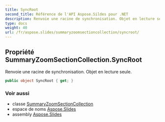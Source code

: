 ```yaml
---
title: SyncRoot
second_title: Référence de l'API Aspose.Sildes pour .NET
description: Renvoie une racine de synchronisation. Objet en lecture seule.
type: docs
weight: 40
url: /fr/aspose.slides/summaryzoomsectioncollection/syncroot/
---
```


## Propriété SummaryZoomSectionCollection.SyncRoot

Renvoie une racine de synchronisation. Objet en lecture seule.

```csharp
public object SyncRoot { get; }
```

### Voir aussi

* classe [SummaryZoomSectionCollection](../../summaryzoomsectioncollection)
* espace de noms [Aspose.Slides](../../summaryzoomsectioncollection)
* assembly [Aspose.Slides](../../../)

<!-- DO NOT EDIT: généré par xmldocmd pour Aspose.Slides.dll -->
